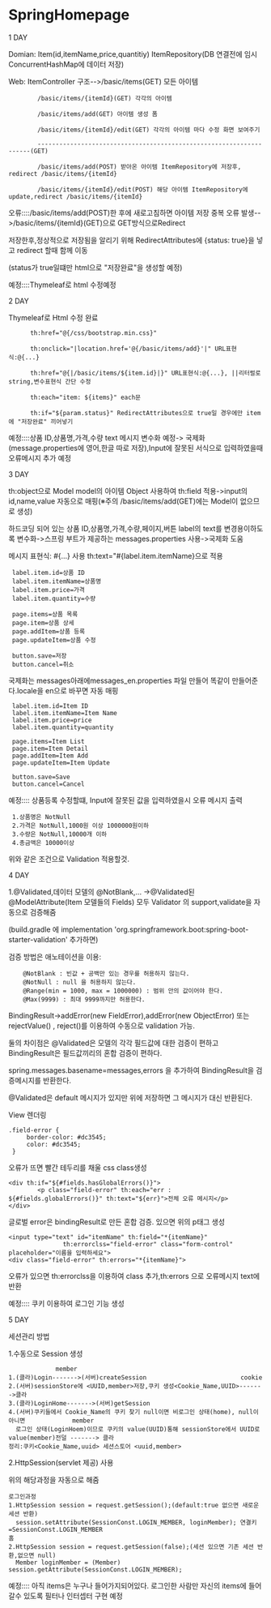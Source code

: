 # SpringHomepage
1 DAY

Domian: Item(id,itemName,price,quantitiy) ItemRepository(DB 연결전에 임시 ConcurrentHashMap에 데이터 저장)  

Web: ItemController
     구조-->/basic/items(GET) 모든 아이템 
     
            /basic/items/{itemId}(GET) 각각의 아이템 
            
            /basic/items/add(GET) 아이템 생성 폼       
            
            /basic/items/{itemId}/edit(GET) 각각의 아이템 마다 수정 화면 보여주기 
            
            --------------------------------------------------------------------(GET)
            
            /basic/items/add(POST) 받아온 아이템 ItemRepository에 저장후, redirect /basic/items/{itemId}
            
            /basic/items/{itemId}/edit(POST) 해당 아이템 ItemRepository에 update,redirect /basic/items/{itemId}

오류::::/basic/items/add(POST)한 후에 새로고침하면 아이템 저장 중복 오류 발생-->/basic/items/{itemId}(GET)으로 GET방식으로Redirect

저장한후,정상적으로 저장됨을 알리기 위해 RedirectAttributes에 {status: true}을 넣고 redirect 할때 함께 이동

(status가 true일떄만 html으로 "저장완료"을 생성할 예정)

예정::::Thymeleaf로 html 수정예정

2 DAY

Thymeleaf로 Html 수정 완료
          <html xmlns:th="http://www.thymeleaf.org">
               
          th:href="@{/css/bootstrap.min.css}"
          
          th:onclick="|location.href='@{/basic/items/add}'|" URL표현식:@{...}
          
          th:href="@{|/basic/items/${item.id}|}" URL표현식:@{...}, ||리터럴로 string,변수표현식 간단 수정
     
          th:each="item: ${items}" each문 
     
          th:if="${param.status}" RedirectAttributes으로 true일 경우에만 item에 "저장완료" 끼어넣기
 
예정::::상품 ID,상품명,가격,수량 text 메시지 변수화 예정-> 국제화(message.properties에 영어,한글 따로 저장),Input에 잘못된 서식으로 입력하였을때 오류메시지 추가 예정
     
3 DAY
     
th:object으로 Model model의 아이템 Object 사용하여 th:field 적용->input의 id,name,value 자동으로 매핑(※주의 /basic/items/add(GET)에는 Model이 없으므로 생성)

하드코딩 되어 있는 상품 ID,상품명,가격,수량,페이지,버튼 label의 text를 변경용이하도록 변수화->스프링 부트가 제공하는 messages.properties 사용->국제화 도움

메시지 표현식: #{...} 사용 th:text="#{label.item.itemName}으로 적용 
     
     label.item.id=상품 ID                     
     label.item.itemName=상품명
     label.item.price=가격
     label.item.quantity=수량

     page.items=상품 목록
     page.item=상품 상세
     page.addItem=상품 등록
     page.updateItem=상품 수정

     button.save=저장
     button.cancel=취소

국제화는 messages아래에messages_en.properties 파일 만들어 똑같이 만들어준다.locale을 en으로 바꾸면 자동 매핑
     
     label.item.id=Item ID
     label.item.itemName=Item Name
     label.item.price=price
     label.item.quantity=quantity

     page.items=Item List
     page.item=Item Detail
     page.addItem=Item Add
     page.updateItem=Item Update

     button.save=Save
     button.cancel=Cancel

예정:::: 상품등록 수정할떄, Input에 잘못된 값을 입력하였을시 오류 메시지 출력 
     
     1.상품명은 NotNull
     2.가격은 NotNull,1000원 이상 1000000원이하
     3.수량은 NotNull,10000개 이하
     4.총금액은 10000이상
    
위와 같은 조건으로 Validation 적용할것.     

4 DAY

1.@Validated,데이터 모델의 @NotBlank,...
->@Validated된 @ModelAttribute(Item 모델들의 Fields) 모두 Validator 의 support,validate을 자동으로 검증해줌

(build.gradle 에 implementation 'org.springframework.boot:spring-boot-starter-validation' 추가하면)


검증 방법은 애노테이션을 이용: 

        @NotBlank : 빈값 + 공백만 있는 경우를 허용하지 않는다.
        @NotNull : null 을 허용하지 않는다.
        @Range(min = 1000, max = 1000000) : 범위 안의 값이어야 한다.
        @Max(9999) : 최대 9999까지만 허용한다.

BindingResult->addError(new FieldError),addError(new ObjectError) 또는 rejectValue() , reject()를 이용하여
수동으로 validation 가능.

둘의 차이점은 @Validated은 모델의 각각 필드값에 대한 검증이 편하고 BindingResult은 필드값끼리의 혼합 검증이 편하다.

spring.messages.basename=messages,errors 을 추가하여 BindingResult을 검증메시지를 반환한다. 

@Validated은 default 메시지가 있지만 위에 저장하면 그 메시지가 대신 반환된다.

View 렌더링
    
    .field-error {
         border-color: #dc3545;
         color: #dc3545;
     }
오류가 뜨면 빨간 테두리를 채울 css class생성
    
    <div th:if="${#fields.hasGlobalErrors()}">
            <p class="field-error" th:each="err : ${#fields.globalErrors()}" th:text="${err}">전체 오류 메시지</p>
    </div>

글로벌 error은 bindingResult로 만든 혼합 검증. 있으면 위의 p태그 생성
    
    <input type="text" id="itemName" th:field="*{itemName}"
                   th:errorclss="field-error" class="form-control" placeholder="이름을 입력하세요">
    <div class="field-error" th:errors="*{itemName}">

오류가 있으면 th:errorclss을 이용하여 class 추가,th:errors 으로 오류메시지 text에반환

예정:::: 쿠키 이용하여 로그인 기능 생성

5 DAY

세션관리 방법
         
1.수동으로 Session 생성

                 member 
    1.(클라)Login------->(서버)createSession                          cookie
    2.(서버)sessionStore에 <UUID,member>저장,쿠키 생성<Cookie_Name,UUID>------->클라
    3.(클라)LoginHome------->(서버)getSession
    4.(서버)쿠키들에서 Cookie_Name의 쿠키 찾기 null이면 비로그인 상태(home), null이 아니면             member
      로그인 상태(LoginHoem)이므로 쿠키의 value(UUID)통해 sessionStore에서 UUID로 value(member)전덜 -------> 클라
    정리:쿠키<Cookie_Name,uuid> 세션스토어 <uuid,member>    

2.HttpSession(servlet 제공) 사용

위의 해당과정을 자동으로 해줌
    
    로그인과정
    1.HttpSession session = request.getSession();(default:true 없으면 새로운 세션 반환)
      session.setAttribute(SessionConst.LOGIN_MEMBER, loginMember); 연결키=SessionConst.LOGIN_MEMBER
    홈
    2.HttpSession session = request.getSession(false);(세션 있으면 기존 세션 반환,없으면 null)
      Member loginMember = (Member) session.getAttribute(SessionConst.LOGIN_MEMBER);

예정:::: 아직 items은 누구나 들어가지되어있다. 로그인한 사람만 자신의 items에 들어갈수 있도록 필터나 인터셉터 구현 예정

